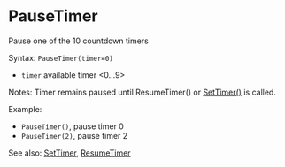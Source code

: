 # PauseTimer

Pause one of the 10 countdown timers

Syntax: `PauseTimer(timer=0)`

* `timer` available timer &lt;0...9&gt;

Notes: Timer remains paused until ResumeTimer() or [SetTimer()](/api-native-functions/settimer.md) is called.

Example:

* `PauseTimer()`, pause timer 0
* `PauseTimer(2)`, pause timer 2

See also: [SetTimer](/api-native-functions/settimer.md), [ResumeTimer](/api-native-functions/resumetimer.md)

